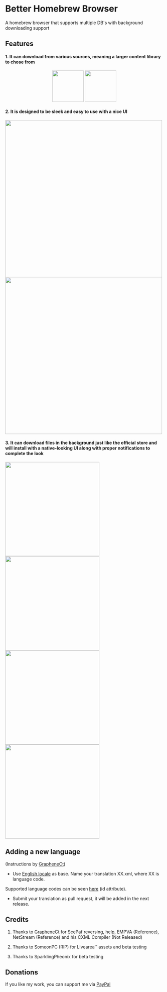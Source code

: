 
# Better Homebrew Browser

  

A homebrew browser that supports multiple DB's with background downloading support

  

## Features  

#### 1. It can download from various sources, meaning a larger content library to chose from
<div>
<center>
	<img src="https://raw.githubusercontent.com/Ibrahim778/BetterHomebrewBrowser/InDev/imgs/vitadb_icon.png" height="100" />
	<img  src="https://raw.githubusercontent.com/Ibrahim778/BetterHomebrewBrowser/InDev/imgs/cbpsdb_icon.png" height="100"/>
</center>
</div>
<h4> 2. It is designed to be sleek and easy to use with a nice UI </h4>
<div>
	<img src="https://raw.githubusercontent.com/Ibrahim778/BetterHomebrewBrowser/InDev/imgs/ui1.png" width="500" />
	<img src="https://raw.githubusercontent.com/Ibrahim778/BetterHomebrewBrowser/InDev/imgs/ui2.png" width="500" />
</div>

 #### 3. It can download files in the background just like the official store and will install with a native-looking UI along with proper notifications to complete the look
<div>
<img src="https://raw.githubusercontent.com/Ibrahim778/BetterHomebrewBrowser/InDev/imgs/download1.png" width="300" />
<img src="https://raw.githubusercontent.com/Ibrahim778/BetterHomebrewBrowser/InDev/imgs/download2.png" width="300" />
<img src="https://raw.githubusercontent.com/Ibrahim778/BetterHomebrewBrowser/InDev/imgs/download3.png" width="300" />
<img src="https://raw.githubusercontent.com/Ibrahim778/BetterHomebrewBrowser/InDev/imgs/download4.png" width="300" />
</div>

## Adding a new language

  

(Instructions by [GrapheneCt](https://github.com/GrapheneCt))

  

- Use [English locale](https://github.com/Ibrahim778/BetterHomebrewBrowser/blob/InDev/resource/locale/en.xml) as base. Name your translation XX.xml, where XX is language code.

Supported language codes can be seen [here](https://github.com/Ibrahim778/BetterHomebrewBrowser/blob/InDev/resource/bhbb_plugin.xml#L281) (id attribute).

- Submit your translation as pull request, it will be added in the next release.

  

## Credits

  

1. Thanks to [GrapheneCt](https://github.com/GrapheneCt) for ScePaf reversing, help, EMPVA (Reference), NetStream (Reference) and his CXML Compiler (Not Released)

1. Thanks to SomeonPC (RIP) for Livearea™ assets and beta testing

1. Thanks to SparklingPheonix for beta testing

  

## Donations

  

If you like my work, you can support me via [PayPal](https://www.paypal.com/paypalme/GloveTekLtd)